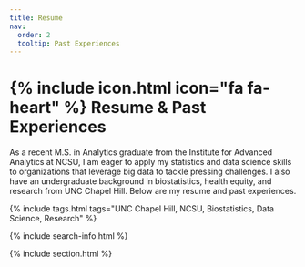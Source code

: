 ```yaml
---
title: Resume
nav:
  order: 2
  tooltip: Past Experiences
---
```


# {% include icon.html icon="fa fa-heart" %} Resume & Past Experiences

As a recent M.S. in Analytics graduate from the Institute for Advanced Analytics at NCSU, I am eager to apply my statistics and data science skills to organizations that leverage big data to tackle pressing challenges. I also have an undergraduate background in biostatistics, health equity, and research from UNC Chapel Hill. Below are my resume and past experiences.

{% include tags.html tags="UNC Chapel Hill, NCSU, Biostatistics, Data Science, Research" %}

{% include search-info.html %}

{% include section.html %}

